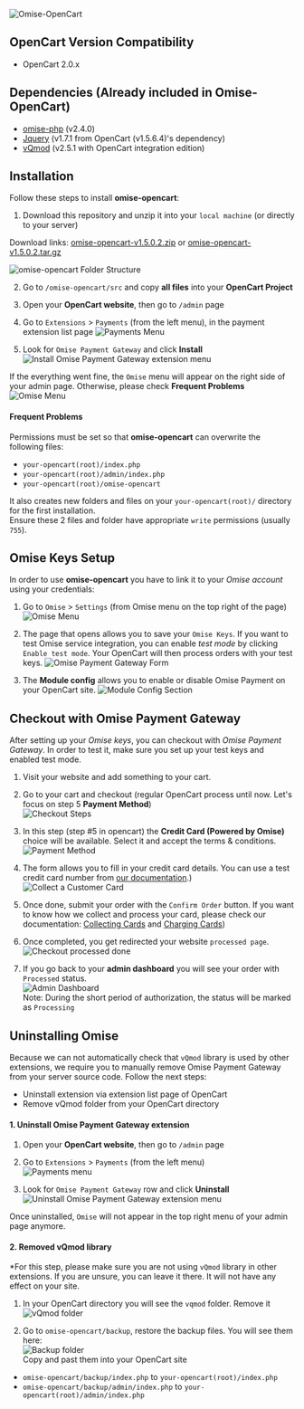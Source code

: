 ![Omise-OpenCart](https://omise-cdn.s3.amazonaws.com/artwork/opencart_omise_bodered.png)

## OpenCart Version Compatibility
- OpenCart 2.0.x

## Dependencies (Already included in Omise-OpenCart)
- [omise-php](https://github.com/omise/omise-php) (v2.4.0)
- [Jquery](https://github.com/jquery/jquery) (v1.7.1 from OpenCart (v1.5.6.4)'s dependency)
- [vQmod](https://github.com/vqmod/vqmod) (v2.5.1 with OpenCart integration edition)

## Installation
Follow these steps to install **omise-opencart**:

1. Download this repository and unzip it into your `local machine` (or directly to your server)

  Download links: 
  [omise-opencart-v1.5.0.2.zip](https://github.com/omise/omise-opencart/archive/v1.5.0.2.zip) or
  [omise-opencart-v1.5.0.2.tar.gz](https://github.com/omise/omise-opencart/archive/v1.5.0.2.tar.gz)

  ![omise-opencart Folder Structure](https://omise-cdn.s3.amazonaws.com/assets/omise-opencart/omise-opencart-install-01.png)

  
2. Go to `/omise-opencart/src` and copy **all files** into your **OpenCart Project**  

3. Open your **OpenCart website**, then go to `/admin` page  

4. Go to `Extensions` > `Payments` (from the left menu), in the payment extension list page
![Payments Menu](http://omise-cdn.s3.amazonaws.com/assets/omise-opencart/v2.x/installation4%20&%20uninstall2.png)
  
5. Look for `Omise Payment Gateway` and click **Install**  
![Install Omise Payment Gateway extension menu](http://omise-cdn.s3.amazonaws.com/assets/omise-opencart/v2.x/installation5.png)

If the everything went fine, the `Omise` menu will appear on the right side of your admin page. Otherwise, please check **Frequent Problems**
![Omise Menu](http://omise-cdn.s3.amazonaws.com/assets/omise-opencart/v2.x/installation6.png)

#### Frequent Problems

Permissions must be set so that **omise-opencart** can overwrite the following files:
- `your-opencart(root)/index.php`
- `your-opencart(root)/admin/index.php`
- `your-opencart(root)/omise-opencart`

It also creates new folders and files on your `your-opencart(root)/` directory for the first installation.  
Ensure these 2 files and folder have appropriate `write` permissions (usually `755`).

## Omise Keys Setup
In order to use **omise-opencart** you have to link it to your *Omise account* using your credentials:

1. Go to `Omise` > `Settings` (from Omise menu on the top right of the page)  
![Omise Menu](http://omise-cdn.s3.amazonaws.com/assets/omise-opencart/v2.x/setup1.png)

2. The page that opens allows you to save your `Omise Keys`. If you want to test Omise service integration, you can enable *test mode* by clicking `Enable test mode`. Your OpenCart will then process orders with your test keys. 
![Omise Payment Gateway Form](http://omise-cdn.s3.amazonaws.com/assets/omise-opencart/v2.x/setup2.png)

3. The **Module config** allows you to enable or disable Omise Payment on your OpenCart site.
![Module Config Section](http://omise-cdn.s3.amazonaws.com/assets/omise-opencart/v2.x/setup3.png)

## Checkout with Omise Payment Gateway
After setting up your *Omise keys*, you can checkout with *Omise Payment Gateway*. In order to test it, make sure you set up your test keys and enabled test mode.

1. Visit your website and add something to your cart.

2. Go to your cart and checkout (regular OpenCart process until now. Let's focus on step 5 **Payment Method**)  
![Checkout Steps](http://omise-cdn.s3.amazonaws.com/assets/omise-opencart/v2.x/checkout2.png)

3. In this step (step #5 in opencart)  the **Credit Card (Powered by Omise)** choice will be available. Select it and accept the terms & conditions. 
![Payment Method](http://omise-cdn.s3.amazonaws.com/assets/omise-opencart/v2.x/checkout3.png)

4. The form allows you to fill in your credit card details. You can use a test credit card number from [our documentation](https://docs.omise.co/api/tests/).)  
![Collect a Customer Card](http://omise-cdn.s3.amazonaws.com/assets/omise-opencart/v2.x/checkout4.png)

5. Once done, submit your order with the `Confirm Order` button. If you want to know how we collect and process your card, please check our documentation: [Collecting Cards](https://docs.omise.co/collecting-card-information/) and [Charging Cards](https://docs.omise.co/charging-cards/))

6. Once completed, you get redirected your website `processed page`.
![Checkout processed done](http://omise-cdn.s3.amazonaws.com/assets/omise-opencart/v2.x/checkout5.png)

7. If you go back to your **admin dashboard** you will see your order with `Processed` status.  
![Admin Dashboard](http://omise-cdn.s3.amazonaws.com/assets/omise-opencart/v2.x/opencart-dashboard.png)  
Note: During the short period of authorization, the status will be marked as `Processing`

## Uninstalling Omise

Because we can not automatically check that `vQmod` library is used by other extensions, we require you to manually remove Omise Payment Gateway from your server source code. Follow the next steps:

- Uninstall extension via extension list page of OpenCart
- Remove vQmod folder from your OpenCart directory

#### 1. Uninstall Omise Payment Gateway extension
1. Open your **OpenCart website**, then go to `/admin` page  

2. Go to `Extensions` > `Payments` (from the left menu)  
![Payments menu](http://omise-cdn.s3.amazonaws.com/assets/omise-opencart/v2.x/installation4%20&%20uninstall2.png)
 
3. Look for `Omise Payment Gateway` row and click **Uninstall**  
![Uninstall Omise Payment Gateway extension menu](http://omise-cdn.s3.amazonaws.com/assets/omise-opencart/v2.x/uninstall3.png)

Once uninstalled, `Omise` will not appear in the top right menu of your admin page anymore.

#### 2. Removed vQmod library
*For this step, please make sure you are not using `vQmod` library in other extensions. If you are unsure, you can leave it there. It will not have any effect on your site.

1. In your OpenCart directory you will see the `vqmod` folder. Remove it  
![vQmod folder](https://omise-cdn.s3.amazonaws.com/assets/omise-opencart/omise-opencart-install-14.png)  

2. Go to `omise-opencart/backup`, restore the backup files. You will see them here:  
![Backup folder](https://omise-cdn.s3.amazonaws.com/assets/omise-opencart/omise-opencart-install-15.png)  
Copy and past them into your OpenCart site  
  - `omise-opencart/backup/index.php` to `your-opencart(root)/index.php`  
  - `omise-opencart/backup/admin/index.php` to `your-opencart(root)/admin/index.php`  

